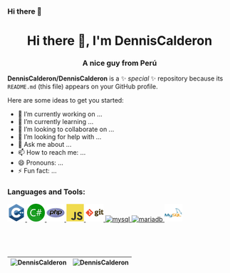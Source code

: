 ### Hi there 👋
<h1 align="center">Hi there 👋, I'm DennisCalderon</h1>
<h3 align="center">A nice guy from Perú</h3>

**DennisCalderon/DennisCalderon** is a ✨ _special_ ✨ repository because its `README.md` (this file) appears on your GitHub profile.

Here are some ideas to get you started:

- 🔭 I’m currently working on ...
- 🌱 I’m currently learning ...
- 👯 I’m looking to collaborate on ...
- 🤔 I’m looking for help with ...
- 💬 Ask me about ...
- 📫 How to reach me: ...
- 😄 Pronouns: ...
- ⚡ Fun fact: ...

<h3 align="left">Languages and Tools:</h3>
<p align="left"> 
  <a href="https://www.w3schools.com/cpp/" target="_blank"> 
    <img src="https://raw.githubusercontent.com/github/explore/180320cffc25f4ed1bbdfd33d4db3a66eeeeb358/topics/cpp/cpp.png" alt="cplusplus" width="40" height="40"/> 
  </a>
  <a href="https://docs.microsoft.com/en-us/dotnet/csharp/" target="_blank"> 
    <img src="https://raw.githubusercontent.com/github/explore/80688e429a7d4ef2fca1e82350fe8e3517d3494d/topics/csharp/csharp.png" alt="cplusplus" width="40" height="40"/> 
  </a>
  <a href="https://www.php.net/" target="_blank"> 
    <img src="https://raw.githubusercontent.com/github/explore/ccc16358ac4530c6a69b1b80c7223cd2744dea83/topics/php/php.png" alt="php" width="40" height="40"/> 
  </a> 
  <a href="https://developer.mozilla.org/en-US/docs/Web/JavaScript" target="_blank"> 
    <img src="https://raw.githubusercontent.com/devicons/devicon/master/icons/javascript/javascript-original.svg" alt="javascript" width="40" height="40"/> 
  </a>
  <a href="https://git-scm.com/" target="_blank"> 
    <img src="https://raw.githubusercontent.com/github/explore/80688e429a7d4ef2fca1e82350fe8e3517d3494d/topics/git/git.png" alt="mysql" width="40" height="40"/> 
  </a> 
  <a href="https://github.com/" target="_blank"> 
    <img src="https://github.githubassets.com/images/modules/logos_page/GitHub-Mark.png" alt="mysql" width="40" height="40"/> 
  </a> 
  <a href="https://mariadb.org/" target="_blank"> 
    <img src="https://www.vectorlogo.zone/logos/mariadb/mariadb-icon.svg" alt="mariadb" width="40" height="40"/> 
  </a>
  <a href="https://www.mysql.com/" target="_blank"> 
    <img src="https://raw.githubusercontent.com/devicons/devicon/master/icons/mysql/mysql-original-wordmark.svg" alt="mysql" width="40" height="40"/> 
  </a> 
</p> <p>&nbsp;</p> <br>

| <img align="left" src="https://github-readme-stats.vercel.app/api/top-langs?username=DennisCa-UNJBG&theme=gotham&hide=java,javascript,html,css&layout=compact" alt="DennisCalderon" /> | <img align="left" src="https://github-readme-stats.vercel.app/api?username=DennisCa-UNJBG&show_icons=true&locale=en&count_private=true&theme=gotham" alt="DennisCalderon" /> |
| ------------- | ------------- |


